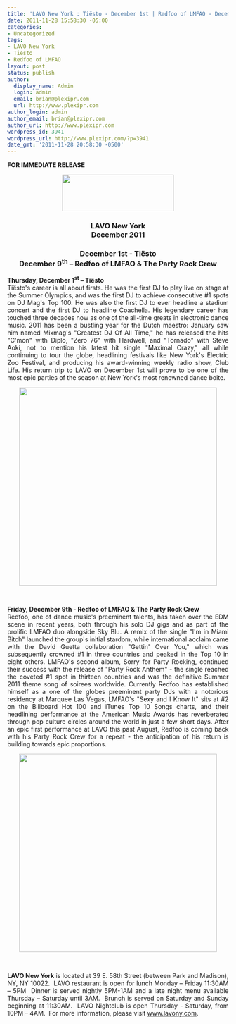 ```yaml
---
title: 'LAVO New York : Tiësto - December 1st | Redfoo of LMFAO - December 9th'
date: 2011-11-28 15:58:30 -05:00
categories:
- Uncategorized
tags:
- LAVO New York
- Tiesto
- Redfoo of LMFAO
layout: post
status: publish
author:
  display_name: Admin
  login: admin
  email: brian@plexipr.com
  url: http://www.plexipr.com
author_login: admin
author_email: brian@plexipr.com
author_url: http://www.plexipr.com
wordpress_id: 3941
wordpress_url: http://www.plexipr.com/?p=3941
date_gmt: '2011-11-28 20:58:30 -0500'
---
```


<p><strong>FOR IMMEDIATE RELEASE</strong></p>
<div align="center"><img src="http://img2.ymlp11.net/plexipr_LAVOlogo.jpg" alt="" width="254" height="83" /></div>
<div align="center">
<h3 align="center"><strong>LAVO New York<br />
December 2011</strong></h3>
</div>
<div>
<div>
<div>
<div>
<div>
<div>
<h3 align="center"><strong>December 1st - <strong>Tiësto</strong><br />
December 9<sup>th</sup> – Redfoo of LMFAO &amp; The Party Rock Crew</strong></h3>
</div>
<div>
<div>
<div>
<div>
<p style="text-align: justify;"><strong>Thursday, December 1<sup>st</sup> – Tiësto</strong><br />
Tiësto's career is all about firsts. He was the first DJ to play live on stage at the Summer Olympics, and was the first DJ to achieve consecutive #1 spots on DJ Mag's Top 100. He was also the first DJ to ever headline a stadium concert and the first DJ to headline Coachella. His legendary career has touched three decades now as one of the all-time greats in electronic dance music. 2011 has been a bustling year for the Dutch maestro: January saw him named Mixmag's "Greatest DJ Of All Time," he has released the hits "C'mon" with Diplo, "Zero 76" with Hardwell, and "Tornado" with Steve Aoki, not to mention his latest hit single "Maximal Crazy," all while continuing to tour the globe, headlining festivals like New York's Electric Zoo Festival, and producing his award-winning weekly radio show, Club Life. His return trip to LAVO on December 1st will prove to be one of the most epic parties of the season at New York's most renowned dance boite.</p>
</div>
<div align="center"><img src="http://img2.ymlp11.net/plexipr_LAVOFlyerTiestowDrek120111_1.jpg" alt="" width="450" /></div>
<p style="text-align: justify;"><strong><br />
</strong></p>
<div>
<p style="text-align: justify;"><strong>Friday, December 9th - Redfoo of LMFAO &amp; The Party Rock Crew</strong><br />
Redfoo, one of dance music's preeminent talents, has taken over the EDM scene in recent years, both through his solo DJ gigs and as part of the prolific LMFAO duo alongside Sky Blu. A remix of the single "I'm in Miami Bitch" launched the group's initial stardom, while international acclaim came with the David Guetta collaboration "Gettin' Over You," which was subsequently crowned #1 in three countries and peaked in the Top 10 in eight others. LMFAO's second album, Sorry for Party Rocking, continued their success with the release of "Party Rock Anthem" - the single reached the coveted #1 spot in thirteen countries and was the definitive Summer 2011 theme song of soirees worldwide. Currently Redfoo has established himself as a one of the globes preeminent party DJs with a notorious residency at Marquee Las Vegas, LMFAO's "Sexy and I Know It" sits at #2 on the Billboard Hot 100 and iTunes Top 10 Songs charts, and their headlining performance at the American Music Awards has reverberated through pop culture circles around the world in just a few short days. After an epic first performance at LAVO this past August, Redfoo is coming back with his Party Rock Crew for a repeat - the anticipation of his return is building towards epic proportions.</p>
<div style="text-align: center;"><a href="http://www.plexipr.com/wp-content/uploads/2011/12/plexipr_LAVOFlyerRedfoo120911_1.jpg"><img class="aligncenter size-full wp-image-3944" title="plexipr_LAVOFlyerRedfoo120911_1" src="http://www.plexipr.com/wp-content/uploads/2011/12/plexipr_LAVOFlyerRedfoo120911_1.jpg" alt="" width="450" /></a></div>
<p>&nbsp;</p>
</div>
</div>
</div>
</div>
</div>
</div>
</div>
</div>
</div>
<div>
<p style="text-align: justify;"><strong>LAVO New York</strong> is located at 39 E. 58th Street (between Park and Madison), NY, NY 10022.  LAVO restaurant is open for lunch Monday – Friday 11:30AM – 5PM  Dinner is served nightly 5PM-1AM and a late night menu available Thursday – Saturday until 3AM.  Brunch is served on Saturday and Sunday beginning at 11:30AM.  LAVO Nightclub is open Thursday - Saturday, from 10PM – 4AM.  For more information, please visit <a href="http://t.ymlp11.net/umjjuavauquhatajsaaaqmse/click.php" target="_blank">www.lavony.com</a>.</p>
</div>

